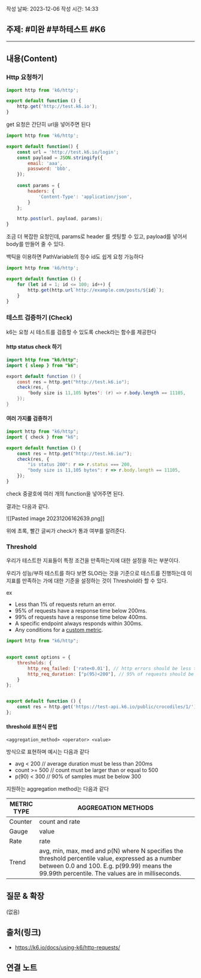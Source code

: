 작성 날짜: 2023-12-06
작성 시간: 14:33

## 주제: #미완 #부하테스트 #K6 

----
## 내용(Content)

### Http 요청하기
```js
import http from 'k6/http';

export default function () {
	http.get('http://test.k6.io');
}
```

get 요청은 간단히 url을 넣어주면 된다


```js
import http from 'k6/http';

export default function() {
    const url = 'http://test.k6.io/login';
    const payload = JSON.stringify({
        email: 'aaa',
        password: 'bbb',
    });
    
    const params = {
        headers: {
            'Content-Type': 'application/json',
        }
    };

    http.post(url, payload, params);
}
```

조금 더 복잡한 요청인데, params로 header 를 셋팅할 수 있고, payload를 넣어서 body를 만들어 줄 수 있다.

백틱을 이용하면 PathVariable의 정수 id도 쉽게 요청 가능하다
```js
import http from 'k6/http';

export default function () {
	for (let id = 1; id <= 100; id++) {
		http.get(http.url`http://example.com/posts/${id}`);
	}
}
```

### 테스트 검증하기 (Check)
k6는 요청 시 테스트를 검증할 수 있도록 check라는 함수를 제공한다

#### http status check 하기
```java
import http from "k6/http";
import { sleep } from "k6";

export default function () {
    const res = http.get("http://test.k6.io");
    check(res, {
        'body size is 11,105 bytes': (r) => r.body.length == 11105,
    });
}
```

#### 여러 가지를 검증하기

```js
import http from "k6/http";
import { check } from "k6";

export default function () {
    const res = http.get("http://test.k6.io/");
    check(res, {
        "is status 200": r => r.status === 200,
        "body size is 11,105 bytes": r => r.body.length == 11105,
    });
}
```

check 중괄호에 여러 개의 function을 넣어주면 된다.

결과는 다음과 같다.

![[Pasted image 20231206162639.png]]

위에 초록, 빨간 글씨가 check가 통과 여부를 알려준다.


### Threshold

우리가 테스트한 지표들이 특정 조건을 만족하는지에 대한 설정을 하는 부분이다.

우리가 성능/부하 테스트를 하다 보면 SLO라는 것을 기준으로 테스트를 진행하는데 이 지표를 만족하는 가에 대한 기준을 설정하는 것이 Threshold라 할 수 있다.

ex
-  Less than 1% of requests return an error.
- 95% of requests have a response time below 200ms.
- 99% of requests have a response time below 400ms.
- A specific endpoint always responds within 300ms.
- Any conditions for a [custom metric](https://k6.io/docs/using-k6/metrics/create-custom-metrics).

```js
import http from "k6/http";

  
export const options = {
    thresholds: {
        http_req_failed: ['rate<0.01'], // http errors should be less than 1%
        http_req_duration: ["p(95)<200"], // 95% of requests should be below 200ms
    }
};


export default function () {
    const res = http.get('https://test-api.k6.io/public/crocodiles/1/');
};
```

#### threshold 표현식 문법
```text
<aggregation_method> <operator> <value>
```
방식으로 표현하며 예시는 다음과 같다

- avg < 200 // average duration must be less than 200ms
- count >= 500 // count must be larger than or equal to 500
- p(90) < 300 // 90% of samples must be below 300

지원하는 aggregation method는 다음과 같다

|METRIC TYPE|AGGREGATION METHODS|
|---|---|
|Counter|count and rate|
|Gauge|value|
|Rate|rate|
|Trend|avg, min, max, med and p(N) where N specifies the threshold percentile value, expressed as a number between 0.0 and 100. E.g. p(99.99) means the 99.99th percentile. The values are in milliseconds.|


## 질문 & 확장

(없음)

## 출처(링크)
- https://k6.io/docs/using-k6/http-requests/

## 연결 노트










